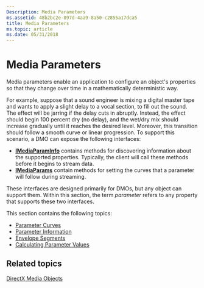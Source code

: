 ```yaml
---
Description: Media Parameters
ms.assetid: 48b2bc2e-897d-4aa9-8a50-c2855a17dca5
title: Media Parameters
ms.topic: article
ms.date: 05/31/2018
---
```


# Media Parameters

Media parameters enable an application to configure an object's properties so that they change over time in a mathematically deterministic way.

For example, suppose that a sound engineer is mixing a digital master tape and wants to apply a slight delay to a vocal section, to fill out the sound. The effect will be jarring if the delay cuts in abruptly. Instead, the effect should begin 100 percent dry (no delay), and the wet/dry mix should increase gradually until it reaches the desired level. Moreover, this transition should follow a smooth curve or linear progression. To support this scenario, a DMO can expose the following interfaces:

-   [**IMediaParamInfo**](/windows/desktop/api/Medparam/nn-medparam-imediaparaminfo) contains methods for discovering information about the supported properties. Typically, the client will call these methods before it begins to stream data.
-   [**IMediaParams**](/windows/desktop/api/Medparam/nn-medparam-imediaparams) contain methods for setting the curves that a parameter will follow during streaming.

These interfaces are designed primarily for DMOs, but any object can support them. Within this section, the term *parameter* refers to any property that supports these two interfaces.

This section contains the following topics:

-   [Parameter Curves](parameter-curves.md)
-   [Parameter Information](parameter-information.md)
-   [Envelope Segments](envelope-segments.md)
-   [Calculating Parameter Values](calculating-parameter-values.md)

## Related topics

<dl> <dt>

[DirectX Media Objects](directx-media-objects.md)
</dt> </dl>

 

 



